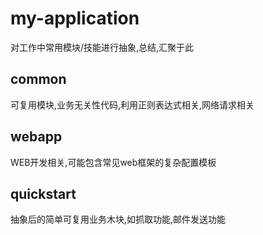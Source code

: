 # my-application
对工作中常用模块/技能进行抽象,总结,汇聚于此

## common
可复用模块,业务无关性代码,利用正则表达式相关,网络请求相关

## webapp
WEB开发相关,可能包含常见web框架的复杂配置模板

## quickstart
抽象后的简单可复用业务木块,如抓取功能,邮件发送功能